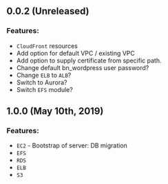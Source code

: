 ## 0.0.2 (Unreleased)

### Features:
* `CloudFront` resources
* Add option for default VPC / existing VPC
* Add option to supply certificate from specific path.
* Change default bn_wordpress user password?
* Change `ELB` to `ALB`?
* Switch to Aurora?
* Switch `EFS` module?

## 1.0.0 (May 10th, 2019)

### Features:
* `EC2` - Bootstrap of server: DB migration
* `EFS`
* `RDS`
* `ELB`
* `S3`
